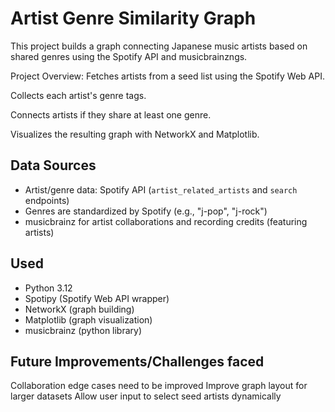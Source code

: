 # Artist Genre Similarity Graph
This project builds a graph connecting Japanese music artists based on shared genres using the Spotify API and musicbrainzngs.

Project Overview:
Fetches artists from a seed list using the Spotify Web API.

Collects each artist's genre tags.

Connects artists if they share at least one genre.

Visualizes the resulting graph with NetworkX and Matplotlib.

## Data Sources
- Artist/genre data: Spotify API (`artist_related_artists` and `search` endpoints)
- Genres are standardized by Spotify (e.g., "j-pop", "j-rock")
- musicbrainz for artist collaborations and recording credits (featuring artists)

## Used
- Python 3.12
- Spotipy (Spotify Web API wrapper)
- NetworkX (graph building)
- Matplotlib (graph visualization)
- musicbrainz (python library)

## Future Improvements/Challenges faced
Collaboration edge cases need to be improved
Improve graph layout for larger datasets
Allow user input to select seed artists dynamically
